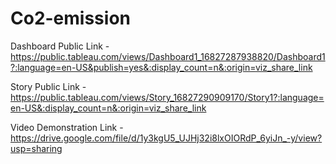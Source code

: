 # Co2-emission


Dashboard Public Link - https://public.tableau.com/views/Dashboard1_16827287938820/Dashboard1?:language=en-US&publish=yes&:display_count=n&:origin=viz_share_link

Story Public Link - https://public.tableau.com/views/Story_16827290909170/Story1?:language=en-US&:display_count=n&:origin=viz_share_link

Video Demonstration Link - https://drive.google.com/file/d/1y3kgU5_UJHj32i8lxOIORdP_6yiJn_-y/view?usp=sharing
